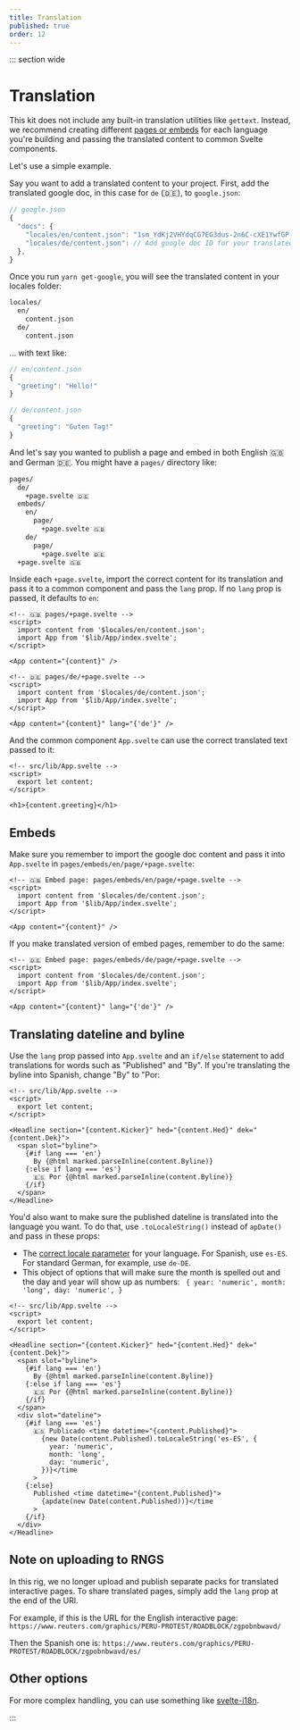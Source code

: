 ```yaml
---
title: Translation
published: true
order: 12
---
```


::: section wide

# Translation

This kit does not include any built-in translation utilities like `gettext`. Instead, we recommend creating different [pages or embeds](./pages.md) for each language you're building and passing the translated content to common Svelte components.

Let's use a simple example.

Say you want to add a translated content to your project. First, add the translated google doc, in this case for `de` (🇩🇪), to `google.json`:

```javascript
// google.json
{
  "docs": {
    "locales/en/content.json": "1sm_YdKj2VHYdqCG7EG3dus-2n6C-cXE1YwfGP-Sg4zQ",
    "locales/de/content.json": // Add google doc ID for your translated content here
  },
}
```

Once you run `yarn get-google`, you will see the translated content in your locales folder:

```bash
locales/
  en/
    content.json
  de/
    content.json
```

... with text like:

```javascript
// en/content.json
{
  "greeting": "Hello!"
}

// de/content.json
{
  "greeting": "Guten Tag!"
}
```

And let's say you wanted to publish a page and embed in both English 🇬🇧 and German 🇩🇪. You might have a `pages/` directory like:

```bash
pages/
  de/
    +page.svelte 🇩🇪
  embeds/
    en/
      page/
        +page.svelte 🇬🇧
    de/
      page/
        +page.svelte 🇩🇪
  +page.svelte 🇬🇧

```

Inside each `+page.svelte`, import the correct content for its translation and pass it to a common component and pass the `lang` prop. If no `lang` prop is passed, it defaults to `en`:

```svelte
<!-- 🇬🇧 pages/+page.svelte -->
<script>
  import content from '$locales/en/content.json';
  import App from '$lib/App/index.svelte';
</script>

<App content="{content}" />
```

```svelte
<!-- 🇩🇪 pages/de/+page.svelte -->
<script>
  import content from '$locales/de/content.json';
  import App from '$lib/App/index.svelte';
</script>

<App content="{content}" lang="{'de'}" />
```

And the common component `App.svelte` can use the correct translated text passed to it:

```svelte
<!-- src/lib/App.svelte -->
<script>
  export let content;
</script>

<h1>{content.greeting}</h1>
```

## Embeds

Make sure you remember to import the google doc content and pass it into `App.svelte` in `pages/embeds/en/page/+page.svelte`:

```svelte
<!-- 🇬🇧 Embed page: pages/embeds/en/page/+page.svelte -->
<script>
  import content from '$locales/de/content.json';
  import App from '$lib/App/index.svelte';
</script>

<App content="{content}" />
```

If you make translated version of embed pages, remember to do the same:

```svelte
<!-- 🇩🇪 Embed page: pages/embeds/de/page/+page.svelte -->
<script>
  import content from '$locales/de/content.json';
  import App from '$lib/App/index.svelte';
</script>

<App content="{content}" lang="{'de'}" />
```

## Translating dateline and byline

Use the `lang` prop passed into `App.svelte` and an `if/else` statement to add translations for words such as "Published" and "By".
If you're translating the byline into Spanish, change "By" to "Por:

```svelte
<!-- src/lib/App.svelte -->
<script>
  export let content;
</script>

<Headline section="{content.Kicker}" hed="{content.Hed}" dek="{content.Dek}">
  <span slot="byline">
    {#if lang === 'en'}
      By {@html marked.parseInline(content.Byline)}
    {:else if lang === 'es'}
      🇪🇸 Por {@html marked.parseInline(content.Byline)}
    {/if}
  </span>
</Headline>
```

You'd also want to make sure the published dateline is translated into the language you want.
To do that, use `.toLocaleString()` instead of `apDate()` and pass in these props:

- The [correct locale parameter](https://www.w3schools.com/jsref/jsref_tolocalestring.asp) for your language. For Spanish, use `es-ES`. For standard German, for example, use `de-DE`.
- This object of options that will make sure the month is spelled out and the day and year will show up as numbers:
  ` { year: 'numeric', month: 'long', day: 'numeric', }`

```svelte
<!-- src/lib/App.svelte -->
<script>
  export let content;
</script>

<Headline section="{content.Kicker}" hed="{content.Hed}" dek="{content.Dek}">
  <span slot="byline">
    {#if lang === 'en'}
      By {@html marked.parseInline(content.Byline)}
    {:else if lang === 'es'}
      🇪🇸 Por {@html marked.parseInline(content.Byline)}
    {/if}
  </span>
  <div slot="dateline">
    {#if lang === 'es'}
      🇪🇸 Publicado <time datetime="{content.Published}">
        {new Date(content.Published).toLocaleString('es-ES', {
          year: 'numeric',
          month: 'long',
          day: 'numeric',
        })}</time
      >
    {:else}
      Published <time datetime="{content.Published}">
        {apdate(new Date(content.Published))}</time
      >
    {/if}
  </div>
</Headline>
```

## Note on uploading to RNGS

In this rig, we no longer upload and publish separate packs for translated interactive pages. To share translated pages, simply add the `lang` prop at the end of the URl.

For example, if this is the URL for the English interactive page:
`https://www.reuters.com/graphics/PERU-PROTEST/ROADBLOCK/zgpobnbwavd/`

Then the Spanish one is:
`https://www.reuters.com/graphics/PERU-PROTEST/ROADBLOCK/zgpobnbwavd/es/`

## Other options

For more complex handling, you can use something like [svelte-i18n](https://github.com/kaisermann/svelte-i18n).

:::
